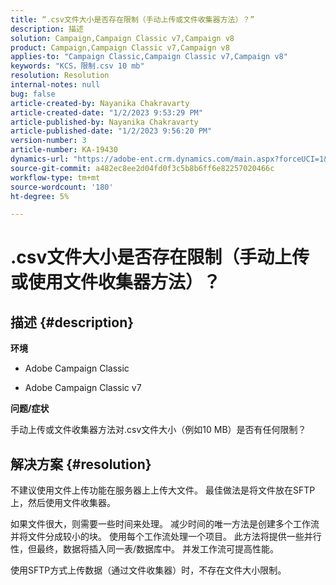 ```yaml
---
title: “.csv文件大小是否存在限制（手动上传或文件收集器方法）？”
description: 描述
solution: Campaign,Campaign Classic v7,Campaign v8
product: Campaign,Campaign Classic v7,Campaign v8
applies-to: "Campaign Classic,Campaign Classic v7,Campaign v8"
keywords: "KCS，限制.csv 10 mb"
resolution: Resolution
internal-notes: null
bug: false
article-created-by: Nayanika Chakravarty
article-created-date: "1/2/2023 9:53:29 PM"
article-published-by: Nayanika Chakravarty
article-published-date: "1/2/2023 9:56:20 PM"
version-number: 3
article-number: KA-19430
dynamics-url: "https://adobe-ent.crm.dynamics.com/main.aspx?forceUCI=1&pagetype=entityrecord&etn=knowledgearticle&id=2e7597de-e78a-ed11-81ac-6045bd006c82"
source-git-commit: a482ec8ee2d04fd0f3c5b8b6ff6e82257020466c
workflow-type: tm+mt
source-wordcount: '180'
ht-degree: 5%

---
```


# .csv文件大小是否存在限制（手动上传或使用文件收集器方法）？

## 描述 {#description}


<b>环境</b>

- Adobe Campaign Classic

- Adobe Campaign Classic v7

<b>问题/症状</b>

手动上传或文件收集器方法对.csv文件大小（例如10 MB）是否有任何限制？


## 解决方案 {#resolution}


不建议使用文件上传功能在服务器上上传大文件。 最佳做法是将文件放在SFTP上，然后使用文件收集器。

如果文件很大，则需要一些时间来处理。 减少时间的唯一方法是创建多个工作流并将文件分成较小的块。 使用每个工作流处理一个项目。 此方法将提供一些并行性，但最终，数据将插入同一表/数据库中。 并发工作流可提高性能。

使用SFTP方式上传数据（通过文件收集器）时，不存在文件大小限制。
